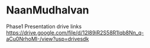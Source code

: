 # NaanMudhalvan
Phase1 Presentation
drive links
https://drive.google.com/file/d/12l89iR2S58R1lqb8Nn_q-aCu0NrhoMI-/view?usp=drivesdk
